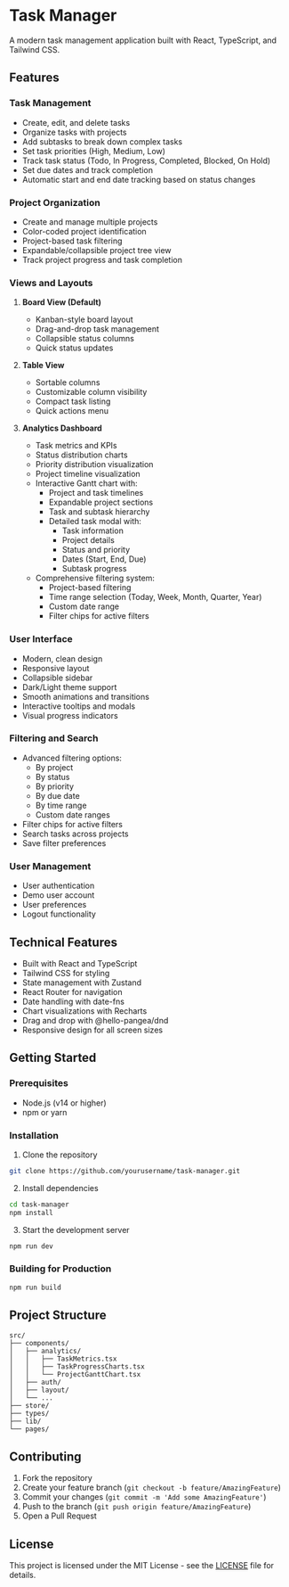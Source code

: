 # Task Manager

A modern task management application built with React, TypeScript, and Tailwind CSS.

## Features

### Task Management
- Create, edit, and delete tasks
- Organize tasks with projects
- Add subtasks to break down complex tasks
- Set task priorities (High, Medium, Low)
- Track task status (Todo, In Progress, Completed, Blocked, On Hold)
- Set due dates and track completion
- Automatic start and end date tracking based on status changes

### Project Organization
- Create and manage multiple projects
- Color-coded project identification
- Project-based task filtering
- Expandable/collapsible project tree view
- Track project progress and task completion

### Views and Layouts
1. **Board View (Default)**
   - Kanban-style board layout
   - Drag-and-drop task management
   - Collapsible status columns
   - Quick status updates

2. **Table View**
   - Sortable columns
   - Customizable column visibility
   - Compact task listing
   - Quick actions menu

3. **Analytics Dashboard**
   - Task metrics and KPIs
   - Status distribution charts
   - Priority distribution visualization
   - Project timeline visualization
   - Interactive Gantt chart with:
     - Project and task timelines
     - Expandable project sections
     - Task and subtask hierarchy
     - Detailed task modal with:
       - Task information
       - Project details
       - Status and priority
       - Dates (Start, End, Due)
       - Subtask progress
   - Comprehensive filtering system:
     - Project-based filtering
     - Time range selection (Today, Week, Month, Quarter, Year)
     - Custom date range
     - Filter chips for active filters

### User Interface
- Modern, clean design
- Responsive layout
- Collapsible sidebar
- Dark/Light theme support
- Smooth animations and transitions
- Interactive tooltips and modals
- Visual progress indicators

### Filtering and Search
- Advanced filtering options:
  - By project
  - By status
  - By priority
  - By due date
  - By time range
  - Custom date ranges
- Filter chips for active filters
- Search tasks across projects
- Save filter preferences

### User Management
- User authentication
- Demo user account
- User preferences
- Logout functionality

## Technical Features
- Built with React and TypeScript
- Tailwind CSS for styling
- State management with Zustand
- React Router for navigation
- Date handling with date-fns
- Chart visualizations with Recharts
- Drag and drop with @hello-pangea/dnd
- Responsive design for all screen sizes

## Getting Started

### Prerequisites
- Node.js (v14 or higher)
- npm or yarn

### Installation
1. Clone the repository
```bash
git clone https://github.com/yourusername/task-manager.git
```

2. Install dependencies
```bash
cd task-manager
npm install
```

3. Start the development server
```bash
npm run dev
```

### Building for Production
```bash
npm run build
```

## Project Structure
```
src/
├── components/
│   ├── analytics/
│   │   ├── TaskMetrics.tsx
│   │   ├── TaskProgressCharts.tsx
│   │   └── ProjectGanttChart.tsx
│   ├── auth/
│   ├── layout/
│   └── ...
├── store/
├── types/
├── lib/
└── pages/
```

## Contributing
1. Fork the repository
2. Create your feature branch (`git checkout -b feature/AmazingFeature`)
3. Commit your changes (`git commit -m 'Add some AmazingFeature'`)
4. Push to the branch (`git push origin feature/AmazingFeature`)
5. Open a Pull Request

## License
This project is licensed under the MIT License - see the [LICENSE](LICENSE) file for details.